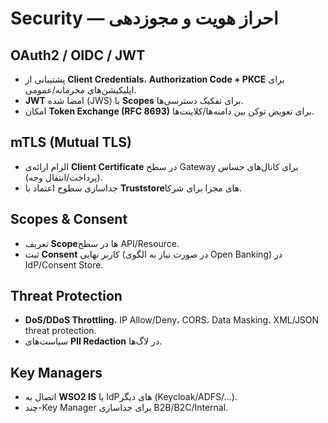 # Security — احراز هویت و مجوزدهی

## OAuth2 / OIDC / JWT
- پشتیبانی از **Client Credentials**، **Authorization Code + PKCE** برای اپلیکیشن‌های محرمانه/عمومی.
- **JWT** امضا شده (JWS) با **Scopes** برای تفکیک دسترسی‌ها.
- امکان **Token Exchange (RFC 8693)** برای تعویض توکن بین دامنه‌ها/کلاینت‌ها.

## mTLS (Mutual TLS)
- الزام ارائه‌ی **Client Certificate** در سطح Gateway برای کانال‌های حساس (پرداخت/انتقال وجه).
- جداسازی سطوح اعتماد با **Truststore**‌های مجزا برای شرکا.

## Scopes & Consent
- تعریف **Scope**‌ها در سطح API/Resource.
- ثبت **Consent** کاربر نهایی (در صورت نیاز به الگوی Open Banking) در IdP/Consent Store.

## Threat Protection
- **DoS/DDoS Throttling**، IP Allow/Deny، CORS، Data Masking، XML/JSON threat protection.
- سیاست‌های **PII Redaction** در لاگ‌ها.

## Key Managers
- اتصال به **WSO2 IS** یا IdPهای دیگر (Keycloak/ADFS/…).
- چند-Key Manager برای جداسازی B2B/B2C/Internal.
